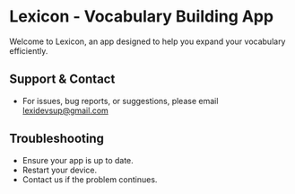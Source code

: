 # Lexicon - Vocabulary Building App

Welcome to Lexicon, an app designed to help you expand your vocabulary efficiently.

## Support & Contact
- For issues, bug reports, or suggestions, please email lexidevsup@gmail.com

## Troubleshooting
- Ensure your app is up to date.
- Restart your device.
- Contact us if the problem continues.
